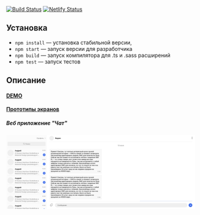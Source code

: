 [![Build Status](https://travis-ci.com/evtkhvch/mf.messenger.praktikum.yandex.svg?token=scbVAVx9wp9QLfnvc4eM&branch=deploy)](https://travis-ci.com/evtkhvch/mf.messenger.praktikum.yandex)
[![Netlify Status](https://api.netlify.com/api/v1/badges/f9b44daf-2384-4f7c-a76e-0cf3b49df2f7/deploy-status)](https://app.netlify.com/sites/xenodochial-lichterman-2d4fe3/deploys)

## Установка

- `npm install` — установка стабильной версии,
- `npm start` — запуск версии для разработчика
- `npm build` — запуск компилятора для .ts и .sass расширений
- `npm test` — запуск тестов

## Описание

#### [DEMO](https://xenodochial-lichterman-2d4fe3.netlify.app)

#### [Прототипы экранов](https://www.figma.com/file/Fw4ZvmCMuridYDJRSGodY2/%5BPRACTICUM%5D-CHAT?node-id=0%3A1)

##### Веб приложение "Чат"

![Описание](https://github.com/evtkhvch/mf.messenger.praktikum.yandex/blob/deploy/images/chat.png)
